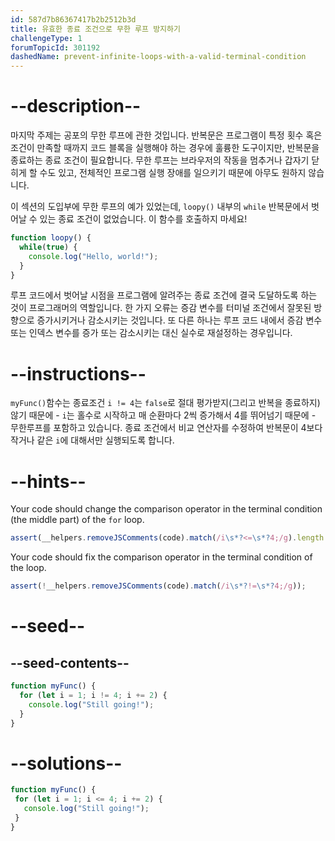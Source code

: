 ```yaml
---
id: 587d7b86367417b2b2512b3d
title: 유효한 종료 조건으로 무한 루프 방지하기
challengeType: 1
forumTopicId: 301192
dashedName: prevent-infinite-loops-with-a-valid-terminal-condition
---
```


# --description--

마지막 주제는 공포의 무한 루프에 관한 것입니다. 반복문은 프로그램이 특정 횟수 혹은 조건이 만족할 때까지 코드 블록을 실행해야 하는 경우에 훌륭한 도구이지만, 반복문을 종료하는 종료 조건이 필요합니다. 무한 루프는 브라우저의 작동을 멈추거나 갑자기 닫히게 할 수도 있고, 전체적인 프로그램 실행 장애를 일으키기 때문에 아무도 원하지 않습니다.

이 섹션의 도입부에 무한 루프의 예가 있었는데, `loopy()` 내부의 `while` 반복문에서 벗어날 수 있는 종료 조건이 없었습니다. 이 함수를 호출하지 마세요!

```js
function loopy() {
  while(true) {
    console.log("Hello, world!");
  }
}
```

루프 코드에서 벗어날 시점을 프로그램에 알려주는 종료 조건에 결국 도달하도록 하는 것이 프로그래머의 역할입니다. 한 가지 오류는 증감 변수를 터미널 조건에서 잘못된 방향으로 증가시키거나 감소시키는 것입니다. 또 다른 하나는 루프 코드 내에서 증감 변수 또는 인덱스 변수를 증가 또는 감소시키는 대신 실수로 재설정하는 경우입니다.

# --instructions--

`myFunc()`함수는 종료조건 `i != 4`는 `false`로 절대 평가받지(그리고 반복을 종료하지) 않기 때문에 - `i`는 홀수로 시작하고 매 순환마다 2씩 증가해서 4를 뛰어넘기 때문에 - 무한루프를 포함하고 있습니다. 종료 조건에서 비교 연산자를 수정하여 반복문이 4보다 작거나 같은 `i`에 대해서만 실행되도록 합니다.

# --hints--

Your code should change the comparison operator in the terminal condition (the middle part) of the `for` loop.

```js
assert(__helpers.removeJSComments(code).match(/i\s*?<=\s*?4;/g).length == 1);
```

Your code should fix the comparison operator in the terminal condition of the loop.

```js
assert(!__helpers.removeJSComments(code).match(/i\s*?!=\s*?4;/g));
```

# --seed--

## --seed-contents--

```js
function myFunc() {
  for (let i = 1; i != 4; i += 2) {
    console.log("Still going!");
  }
}
```

# --solutions--

```js
function myFunc() {
 for (let i = 1; i <= 4; i += 2) {
   console.log("Still going!");
 }
}
```
